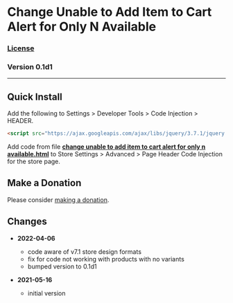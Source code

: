 # Change Unable to Add Item to Cart Alert for Only N Available

### [License][99]

### Version 0.1d1

---

## Quick Install

Add the following to Settings > Developer Tools > Code Injection > HEADER.

```html
<script src="https://ajax.googleapis.com/ajax/libs/jquery/3.7.1/jquery.min.js"></script>
```

Add code from file
**[change unable to add item to cart alert for only n available.html](change%20unable%20to%20add%20item%20to%20cart%20alert%20for%20only%20n%20available.html#L1)**
to Store Settings > Advanced > Page Header Code Injection for the store page.

## Make a Donation

Please consider
[making a donation](https://github.com/tomsWebConsulting/twcsl#make-a-donation).

## Changes

* **2022-04-06**

  * code aware of v7.1 store design formats
  * fix for code not working with products with no variants
  * bumped version to 0.1d1
  
* **2021-05-16**

  * initial version

[99]: https://github.com/tomsWebConsulting/twcsl/blob/main/LICENSE.txt#L1
